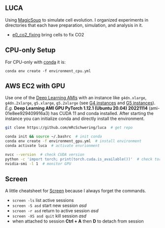 ## LUCA

Using [MagicSoup](https://pypi.org/project/magicsoup/) to simulate cell evolution.
I organized experiments in directories that each have preparation, simulation, and analysis in it.

- [e0_co2_fixing](./e0_co2_fixing) bring cells to fix CO2

## CPU-only Setup

For CPU-only with [conda](https://docs.conda.io/en/latest/) it is:

```
conda env create -f environment_cpu.yml
```

## AWS EC2 with GPU

Use one of the [Deep Learning AMIs](https://aws.amazon.com/machine-learning/amis/) with an instance like
`g4dn.xlarge`, `g4dn.2xlarge`, `g5.xlarge`, `g5.2xlarge` (see [G4 instances](https://aws.amazon.com/ec2/instance-types/g4/) and [G5 instances](https://aws.amazon.com/ec2/instance-types/g5/)).
_E.g._ **Deep Learning AMI GPU PyTorch 1.12.1 (Ubuntu 20.04) 20221114** (ami-01e8ee929409916a3) has CUDA 11 and conda installed.
After starting the instance you can initialize conda and directly install the environment.

```bash
git clone https://github.com/mRcSchwering/luca  # get repo

conda init && source ~/.bashrc  # init conda
conda env create -f environment_gpu.yml  # install environment
conda activate luca  # activate envrionment

nvcc --version  # check CUDA version
python -c 'import torch; print(torch.cuda.is_available())'  # check torch was compiled for it
nvidia-smi -l 1  # monitor GPU
```

## Screen

A little cheatsheet for [Screen](https://wiki.ubuntuusers.de/Screen/)
because I always forget the commands.

- `screen -ls` list active sessions
- `screen -S asd` start new session _asd_
- `screen -r asd` return to active session _asd_
- `screen -XS asd quit` kill session _asd_
- when attached to session **Ctrl + A** then **D** to detach from session
